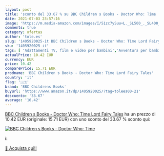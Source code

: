 ```yaml
---
layout: post
title: 'sconto del 33.67 % su BBC Children s Books - Doctor Who: Time   '
date: 2021-07-03 23:57:16
image: 'https://m.media-amazon.com/images/I/51zc7ySuu+L._SL500_._SL400_.jpg'
comments: true
category: ofertas
author: 'tole.es'
slug: '1405920025-it BBC Children s Books - Doctor Who: Time Lord Fairy Tales'
sku: '1405920025-it'
tags: [ 'Adattamenti TV, film e video per bambini','Avventura per bambini','Avventure di fantascienza per bambini','Fantascienza','Fantascienza e Fantasy','Fantascienza, horror e fantasy per bambini','Fantascienza per bambini','Fiabe per bambini','Giallo e thriller per bambini','Letteratura e narrativa','Letteratura e narrativa per bambini','Libri','Libri per bambini','Narrativa di genere','Narrativa tie-in TV, film e videogiochi','bbc childrens books', ]
actualPrice: 10.42 EUR
currency: EUR
price: 10.42
comparePrice: 15.71 EUR
prodname: 'BBC Children s Books - Doctor Who: Time Lord Fairy Tales'
country: 'it'
flag: '🇮🇹'
brand: 'BBC Childrens Books'
buyurl: 'https://www.amazon.it/dp/1405920025/?tag=tolees00-21'
descuento: '33.67'
average: '10.42'
---
```


[BBC Children s Books - Doctor Who: Time Lord Fairy Tales](https://www.amazon.it/dp/1405920025/?tag=tolees00-21) ha un prezzo di 10.42 EUR (originale: 15.71 EUR) con uno sconto del 33.67 % sconto qui:

[![BBC Children s Books - Doctor Who: Time ](https://m.media-amazon.com/images/I/51zc7ySuu+L._SL500_._SL400_.jpg)](https://www.amazon.it/dp/1405920025/?tag=tolees00-21)

ℹ️:


[🛒 Acquista qui!!](https://www.amazon.it/dp/1405920025/?tag=tolees00-21)
